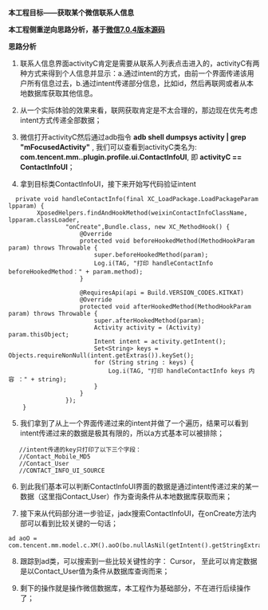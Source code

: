 **本工程目标——获取某个微信联系人信息**

**本工程侧重逆向思路分析，基于[微信7.0.4版本源码](../../docs/weixin_7.0.4_source)**

**思路分析**

1. 联系人信息界面activityC肯定是需要从联系人列表点击进入的，activityC有两种方式来得到个人信息并显示：a.通过intent的方式，由前一个界面传递该用户所有信息过去，b.通过intent传递部分信息，比如id，然后再联网或者从本地数据库获取其他信息。

2. 从一个实际体验的效果来看，联网获取肯定是不太合理的，那边现在优先考虑intent方式传递全部数据；

3. 微信打开activityC然后通过adb指令 **adb shell dumpsys activity | grep "mFocusedActivity"** , 我们可以查看到activityC类名为: **com.tencent.mm..plugin.profile.ui.ContactInfoUI**, 即 **activityC == ContactInfoUI**；

4. 拿到目标类ContactInfoUI，接下来开始写代码验证intent

```
  private void handleContactInfo(final XC_LoadPackage.LoadPackageParam lpparam) {
        XposedHelpers.findAndHookMethod(weixinContactInfoClassName, lpparam.classLoader,
                "onCreate",Bundle.class, new XC_MethodHook() {
                    @Override
                    protected void beforeHookedMethod(MethodHookParam param) throws Throwable {
                        super.beforeHookedMethod(param);
                        Log.i(TAG, "打印 handleContactInfo beforeHookedMethod：" + param.method);
                    }

                    @RequiresApi(api = Build.VERSION_CODES.KITKAT)
                    @Override
                    protected void afterHookedMethod(MethodHookParam param) throws Throwable {
                        super.afterHookedMethod(param);
                        Activity activity = (Activity) param.thisObject;
                        Intent intent = activity.getIntent();
                        Set<String> keys = Objects.requireNonNull(intent.getExtras()).keySet();
                        for (String string : keys) {
                            Log.i(TAG, "打印 handleContactInfo keys 内容 ：" + string);
                        }
                    }
                });
    }
```

5. 我们拿到了从上一个界面传递过来的intent并做了一个遍历，结果可以看到intent传递过来的数据是极其有限的，所以a方式基本可以被排除；

```
   //intent传递的key只打印了以下三个字段：
   //Contact_Mobile_MD5  
   //Contact_User  
   //CONTACT_INFO_UI_SOURCE  
```

6. 到此我们基本可以判断ContactInfoUI界面的数据是通过intent传递过来的某一数据（这里指Contact_User）作为查询条件从本地数据库获取而来；

7. 接下来从代码部分进一步验证，jadx搜索ContactInfoUI，在onCreate方法内部可以看到比较关键的一句话；

```
ad aoO = com.tencent.mm.model.c.XM().aoO(bo.nullAsNil(getIntent().getStringExtra("Contact_User")));
```

8. 跟踪到ad类，可以搜索到一些比较关键性的字： Cursor， 至此可以肯定数据是以Contact_User值为条件从数据库查询而来；

9. 剩下的操作就是操作微信数据库，本工程作为基础部分，不在进行后续操作了；




